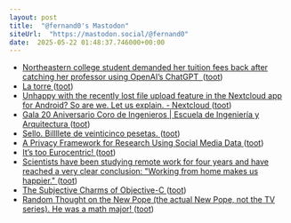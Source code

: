 ```yaml
---
layout: post
title:  "@fernand0's Mastodon"
siteUrl:  "https://mastodon.social/@fernand0"
date:  2025-05-22 01:48:37.746000+00:00
---
```

*  [Northeastern college student demanded her tuition fees back after catching her professor using OpenAI’s ChatGPT  ](https://fortune.com/2025/05/15/chatgpt-openai-northeastern-college-student-tuition-fees-back-catching-professor) ([toot](https://mastodon.social/@fernand0/114548966538875927))
*  [La torre ](https://www.flickr.com/photos/fernand0/54527334788) ([toot](https://mastodon.social/@fernand0/114548950513542845))
*  [Unhappy with the recently lost file upload feature in the Nextcloud app for Android? So are we. Let us explain. - Nextcloud ](https://nextcloud.com/blog/nextcloud-android-file-upload-issue-google) ([toot](https://mastodon.social/@fernand0/114546902286844908))
*  [Gala 20 Aniversario Coro de Ingenieros \|  Escuela de Ingeniería y Arquitectura   ](https://eina.unizar.es/noticia/gala-20-aniversario-coro-de-ingenieros) ([toot](https://mastodon.social/@fernand0/114546825116046585))
*  [Sello. Billllete de veinticinco pesetas. ](https://avecesunafoto.wordpress.com/2025/05/20/sello-billllete-de-veinticinco-pesetas) ([toot](https://mastodon.social/@fernand0/114546750690349521))
*  [A Privacy Framework for Research Using Social Media Data ](https://www.benthamsgaze.org/2025/05/15/a-privacy-framework-for-research-using-social-media-data) ([toot](https://mastodon.social/@fernand0/114546510372503226))
*  [It’s too Eurocentric! ](https://thonyc.wordpress.com/2025/04/23/its-too-eurocentric) ([toot](https://mastodon.social/@fernand0/114546383983810480))
*  [Scientists have been studying remote work for four years and have reached a very clear conclusion: "Working from home makes us happier." ](https://farmingdale-observer.com/2025/05/16/scientists-have-been-studying-remote-work-for-four-years-and-have-reached-a-very-clear-conclusion-working-from-home-makes-us-happier) ([toot](https://mastodon.social/@fernand0/114546144024748715))
*  [The Subjective Charms of Objective-C ](https://www.wired.com/story/objective-c-programming-language-verbose) ([toot](https://mastodon.social/@fernand0/114545724426108664))
*  [Random Thought on the New Pope (the actual New Pope, not the TV series). He was a math major! ](https://blog.computationalcomplexity.org/2025/05/random-thought-on-new-pope-actual-new.htm) ([toot](https://mastodon.social/@fernand0/114545619045722563))
